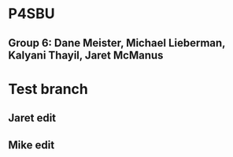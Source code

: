 # P4SBU
## Group 6: Dane Meister, Michael Lieberman, Kalyani Thayil, Jaret McManus

# Test branch
## Jaret edit
## Mike edit